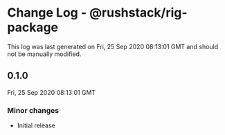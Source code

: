 # Change Log - @rushstack/rig-package

This log was last generated on Fri, 25 Sep 2020 08:13:01 GMT and should not be manually modified.

## 0.1.0
Fri, 25 Sep 2020 08:13:01 GMT

### Minor changes

- Initial release

